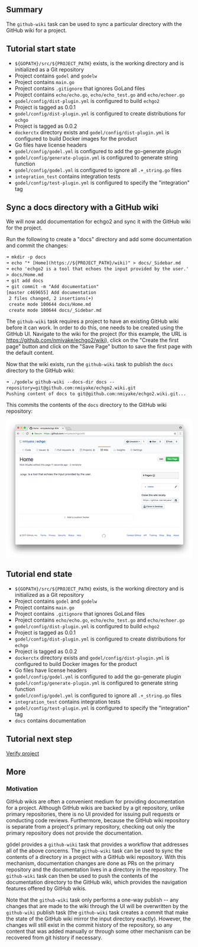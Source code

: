 Summary
-------
The `github-wiki` task can be used to sync a particular directory with the GitHub wiki for a project.

Tutorial start state
--------------------
* `${GOPATH}/src/${PROJECT_PATH}` exists, is the working directory and is initialized as a Git repository
* Project contains `godel` and `godelw`
* Project contains `main.go`
* Project contains `.gitignore` that ignores GoLand files
* Project contains `echo/echo.go`, `echo/echo_test.go` and `echo/echoer.go`
* `godel/config/dist-plugin.yml` is configured to build `echgo2`
* Project is tagged as 0.0.1
* `godel/config/dist-plugin.yml` is configured to create distributions for `echgo`
* Project is tagged as 0.0.2
* `dockerctx` directory exists and `godel/config/dist-plugin.yml` is configured to build Docker images for the product
* Go files have license headers
* `godel/config/godel.yml` is configured to add the go-generate plugin
* `godel/config/generate-plugin.yml` is configured to generate string function
* `godel/config/godel.yml` is configured to ignore all `.+_string.go` files
* `integration_test` contains integration tests
* `godel/config/test-plugin.yml` is configured to specify the "integration" tag

Sync a docs directory with a GitHub wiki
----------------------------------------
We will now add documentation for echgo2 and sync it with the GitHub wiki for the project.

Run the following to create a "docs" directory and add some documentation and commit the changes:

```
➜ mkdir -p docs
➜ echo "* [Home](https://${PROJECT_PATH}/wiki)" > docs/_Sidebar.md
➜ echo 'echgo2 is a tool that echoes the input provided by the user.' > docs/Home.md
➜ git add docs
➜ git commit -m "Add documentation"
[master c469655] Add documentation
 2 files changed, 2 insertions(+)
 create mode 100644 docs/Home.md
 create mode 100644 docs/_Sidebar.md
```

The `github-wiki` task requires a project to have an existing GitHub wiki before it can work. In order to do this, one
needs to be created using the GitHub UI. Navigate to the wiki for the project (for this example, the URL is
https://github.com/nmiyake/echgo2/wiki), click on the "Create the first page" button and click on the "Save Page" button
to save the first page with the default content.

Now that the wiki exists, run the `github-wiki` task to publish the `docs` directory to the GitHub wiki:

```
➜ ./godelw github-wiki --docs-dir docs --repository=git@github.com:nmiyake/echgo2.wiki.git
Pushing content of docs to git@github.com:nmiyake/echgo2.wiki.git...
```

This commits the contents of the `docs` directory to the GitHub wiki repository:

![wiki](images/tutorial/githubwiki_page.png)

Tutorial end state
------------------
* `${GOPATH}/src/${PROJECT_PATH}` exists, is the working directory and is initialized as a Git repository
* Project contains `godel` and `godelw`
* Project contains `main.go`
* Project contains `.gitignore` that ignores GoLand files
* Project contains `echo/echo.go`, `echo/echo_test.go` and `echo/echoer.go`
* `godel/config/dist-plugin.yml` is configured to build `echgo2`
* Project is tagged as 0.0.1
* `godel/config/dist-plugin.yml` is configured to create distributions for `echgo`
* Project is tagged as 0.0.2
* `dockerctx` directory exists and `godel/config/dist-plugin.yml` is configured to build Docker images for the product
* Go files have license headers
* `godel/config/godel.yml` is configured to add the go-generate plugin
* `godel/config/generate-plugin.yml` is configured to generate string function
* `godel/config/godel.yml` is configured to ignore all `.+_string.go` files
* `integration_test` contains integration tests
* `godel/config/test-plugin.yml` is configured to specify the "integration" tag
* `docs` contains documentation

Tutorial next step
------------------
[Verify project](https://github.com/palantir/godel/wiki/Verify)

More
----
### Motivation
GitHub wikis are often a convenient medium for providing documentation for a project. Although GitHub wikis are backed
by a git repository, unlike primary repositories, there is no UI provided for issuing pull requests or conducting code
reviews. Furthermore, because the GitHub wiki repository is separate from a project's primary repository, checking
out only the primary repository does not provide the documentation.

gödel provides a `github-wiki` task that provides a workflow that addresses all of the above concerns. The `github-wiki`
task can be used to sync the contents of a directory in a project with a GitHub wiki repository. With this mechanism,
documentation changes are done as PRs on the primary repository and the documentation lives in a directory in the
repository. The `github-wiki` task can then be used to push the contents of the documentation directory to the GitHub
wiki, which provides the navigation features offered by GitHub wikis.

Note that the `github-wiki` task only performs a one-way publish -- any changes that are made to the wiki through the UI
will be overwritten by the `github-wiki` publish task (the `github-wiki` task creates a commit that make the state of
the GitHub wiki mirror the input directory exactly). However, the changes will still exist in the commit history of the
repository, so any content that was added manually or through some other mechanism can be recovered from git history if
necessary.
